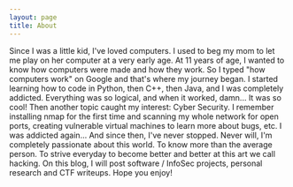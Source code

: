 ```yaml
---
layout: page
title: About
---
```


Since I was a little kid, I've loved computers. I used to beg my mom to let me play on her computer at a very early age. At 11 years of age, I wanted to know how computers were made and how  they work. So I typed "how computers work" on Google and that's where my journey began. I started learning how to code in Python, then C++, then Java, and I was completely addicted. Everything was so logical, and when it worked, damn... It was so cool! Then another topic caught my interest: Cyber Security. 
I remember installing nmap for the first time and scanning my whole network for open ports, creating vulnerable virtual machines to learn more about bugs, etc. I was addicted again... And since then, I've never stopped. Never will, I'm completely passionate about this world. To know more than the average person. To strive everyday to become better and better at this art we call hacking.
On this blog, I will post software / InfoSec projects, personal research and CTF writeups. Hope you enjoy!